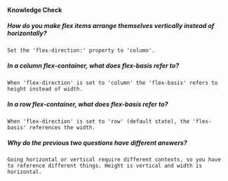 #### Knowledge Check

  #####  How do you make flex items arrange themselves vertically instead of horizontally?
    Set the 'flex-direction:' property to 'column'.

  #####  In a column flex-container, what does flex-basis refer to?
    When 'flex-direction' is set to 'column' the 'flex-basis' refers to height instead of width.

  #####  In a row flex-container, what does flex-basis refer to?
    When 'flex-direction' is set to 'row' (default state), the 'flex-basis' references the width.

  #####  Why do the previous two questions have different answers?
    Going horizontal or vertical require different contexts, so you have to reference different things. Height is vertical and width is horizontal.